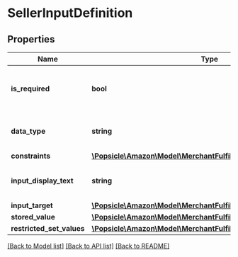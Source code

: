 # SellerInputDefinition

## Properties
Name | Type | Description | Notes
------------ | ------------- | ------------- | -------------
**is_required** | **bool** | When true, the additional input field is required. | 
**data_type** | **string** | The data type of the additional input field. | 
**constraints** | [**\Popsicle\Amazon\Model\MerchantFulfillment\Constraints**](Constraints.md) |  | 
**input_display_text** | **string** | The display text for the additional input field. | 
**input_target** | [**\Popsicle\Amazon\Model\MerchantFulfillment\InputTargetType**](InputTargetType.md) |  | [optional] 
**stored_value** | [**\Popsicle\Amazon\Model\MerchantFulfillment\AdditionalSellerInput**](AdditionalSellerInput.md) |  | 
**restricted_set_values** | [**\Popsicle\Amazon\Model\MerchantFulfillment\RestrictedSetValues**](RestrictedSetValues.md) |  | [optional] 

[[Back to Model list]](../../README.md#documentation-for-models) [[Back to API list]](../../README.md#documentation-for-api-endpoints) [[Back to README]](../../README.md)

